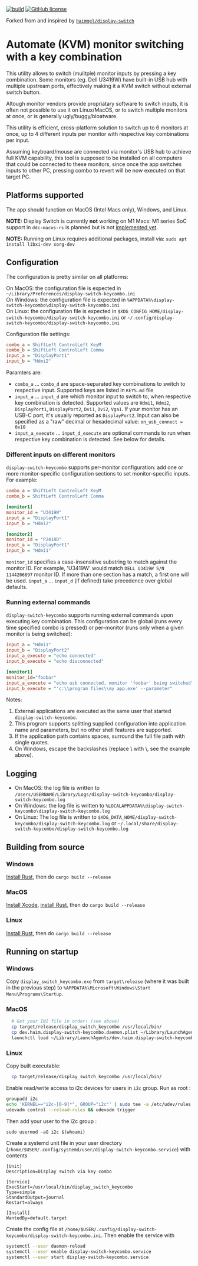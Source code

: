 [![build](https://github.com/alexVinarskis/display-switch-keycombo/workflows/build/badge.svg?branch=main)](https://github.com/alexVinarskis/display-switch-keycombo/actions)
[![GitHub license](https://img.shields.io/github/license/haimgel/display-switch)](https://github.com/alexVinarskis/display-switch-keycombo/blob/master/LICENSE)

Forked from and inspired by [`haimgel/display-switch`](https://github.com/haimgel/display-switch)

# Automate (KVM) monitor switching with a key combination
This utility allows to switch (mulitple) monitor inputs by pressing a key combination. Some monitors (eg. Dell U3419W) have built-in USB hub with multiple upstream ports, effectively making it a KVM switch without external switch button.

Altough monitor vendors provide propriatary software to switch inputs, it is often not possible to use it on Linux/MacOS, or to switch multiple monitors at once, or is generally ugly/buggy/bloatware.

This utility is efficient, cross-platform solution to switch up to 6 monitors at once, up to 4 different inputs per monitor with respective key combinations per input.

Assuming keyboard/mouse are connected via monitor's USB hub to achieve full KVM capability, this tool is supposed to be installed on all computers that could be connected to these monitors, since once the app switches inputs to other PC, pressing combo to revert will be now executed on that target PC.
 
## Platforms supported

The app should function on MacOS (Intel Macs only), Windows, and Linux.

**NOTE:** Display Switch is currently **not** working on M1 Macs: M1 series SoC support in `ddc-macos-rs` is planned but is not 
[implemented yet](https://github.com/haimgel/ddc-macos-rs/issues/2).

**NOTE:** Running on Linux requires additional packages, install via: `sudo apt install libxi-dev xorg-dev`

## Configuration

The configuration is pretty similar on all platforms:

On MacOS: the configuration file is expected in `~/Library/Preferences/display-switch-keycombo.ini` \
On Windows: the configuration file is expected in `%APPDATA%\display-switch-keycombo\display-switch-keycombo.ini` \
On Linux: the configuration file is expected in `$XDG_CONFIG_HOME/display-switch-keycombo/display-switch-keycombo.ini` or `~/.config/display-switch-keycombo/display-switch-keycombo.ini`

Configuration file settings:

```ini
combo_a = ShiftLeft ControlLeft KeyM
combo_b = ShiftLeft ControlLeft Comma
input_a = "DisplayPort1"
input_b = "Hdmi2"
```
Paramters are:
* `combo_a` ... `combo_d` are space-separated key combinations to switch to respective input. Supported keys are listed in `KEYS.md` file
* `input_a` ... `input_d` are which monitor input
to switch to, when respective key combination is detected. Supported values are `Hdmi1`, `Hdmi2`, `DisplayPort1`, `DisplayPort2`, `Dvi1`, `Dvi2`, `Vga1`.
If your monitor has an USB-C port, it's usually reported as `DisplayPort2`. Input can also be specified as a "raw" decimal or hexadecimal value: `on_usb_connect = 0x10`
* `input_a_execute` ... `input_d_execute` are optional commands to run when respective key combination is detected. See below for details.

### Different inputs on different monitors
`display-switch-keycombo` supports per-monitor configuration: add one or more monitor-specific configuration sections to set
monitor-specific inputs. For example:

```ini
combo_a = ShiftLeft ControlLeft KeyM
combo_b = ShiftLeft ControlLeft Comma

[monitor1]
monitor_id = "U3419W"
input_a = "DisplayPort1"
input_b = "Hdmi2"

[monitor2]
monitor_id = "P2418D"
input_a = "DisplayPort1"
input_b = "Hdmi1"
```

`monitor_id` specifies a case-insensitive substring to match against the monitor ID. For example, 'U3419W' would match
`DELL U3419W S/N 1144206897` monitor ID. If more than one section has a match, a first one will be used.
`input_a` ... `input_d` (if defined) take precedence over global defaults.

### Running external commands
`display-switch-keycombo` supports running external commands upon executing key combination. This configuration
can be global (runs every time specified combo is pressed) or per-monitor (runs only when
a given monitor is being switched):

```ini
input_a = "Hdmi1"
input_b = "DisplayPort2"
input_a_execute = "echo connected"
input_b_execute = "echo disconnected"

[monitor1]
monitor_id="foobar"
input_a_execute = "echo usb connected, monitor 'foobar' being switched"
input_b_execute = "'c:\\program files\\my app.exe' --parameter"
```

Notes: 
1. External applications are executed as the same user that started `display-switch-keycombo`. 
2. This program supports splitting supplied configuration into application name and parameters, but no other shell features are supported.
3. If the application path contains spaces, surround the full file path with single quotes.
4. On Windows, escape the backslashes (replace \ with \\, see the example above).

## Logging

* On MacOS: the log file is written to `/Users/USERNAME/Library/Logs/display-switch-keycombo/display-switch-keycombo.log`
* On Windows: the log file is written to `%LOCALAPPDATA%\display-switch-keycombo\display-switch-keycombo.log`
* On Linux: The log file is written to `$XDG_DATA_HOME/display-switch-keycombo/display-switch-keycombo.log`
 or `~/.local/share/display-switch-keycombo/display-switch-keycombo.log`

## Building from source

### Windows

[Install Rust](https://www.rust-lang.org/tools/install), then do `cargo build --release`

### MacOS

[Install Xcode](https://developer.apple.com/xcode/), [install Rust](https://www.rust-lang.org/tools/install), then do
`cargo build --release` 

### Linux

[Install Rust](https://www.rust-lang.org/tools/install), then do `cargo build --release`

## Running on startup

### Windows

Copy `display_switch_keycombo.exe` from `target\release` (where it was built in the previous step) to 
`%APPDATA%\Microsoft\Windows\Start Menu\Programs\Startup`.

### MacOS

```bash
  # Get your INI file in order! (see above)
  cp target/release/display_switch_keycombo /usr/local/bin/
  cp dev.haim.display-switch-keycombo.daemon.plist ~/Library/LaunchAgents/
  launchctl load ~/Library/LaunchAgents/dev.haim.display-switch-keycombo.daemon.plist
```
### Linux
Copy built executable:

```bash
  cp target/release/display_switch_keycombo /usr/local/bin/
```
Enable read/write access to i2c devices for users in `i2c` group. Run as root :

```bash
groupadd i2c
echo 'KERNEL=="i2c-[0-9]*", GROUP="i2c"' | sudo tee -a /etc/udev/rules.d/10-local_i2c_group.rules
udevadm control --reload-rules && udevadm trigger
```

Then add your user to the i2c group :

```
sudo usermod -aG i2c $(whoami)
```

Create a systemd unit file in your user directory (`/home/$USER/.config/systemd/user/display-switch-keycombo.service`) with contents

```
[Unit]
Description=Display switch via key combo

[Service]
ExecStart=/usr/local/bin/display_switch_keycombo
Type=simple
StandardOutput=journal
Restart=always

[Install]
WantedBy=default.target
```

Create the config file at `/home/$USER/.config/display-switch-keycombo/display-switch-keycombo.ini`.
Then enable the service with

```bash
systemctl --user daemon-reload
systemctl --user enable display-switch-keycombo.service
systemctl --user start display-switch-keycombo.service
```
